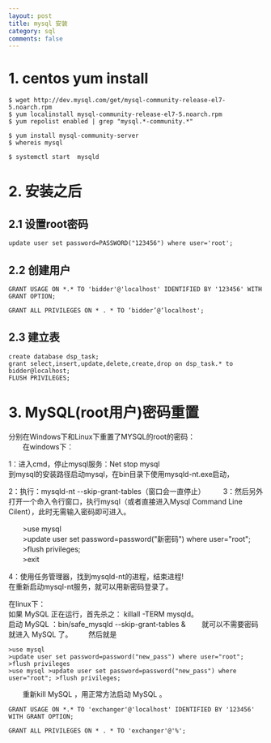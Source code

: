 ```yaml
---
layout: post
title: mysql 安装
category: sql
comments: false
---
```

# 1. centos yum install

    $ wget http://dev.mysql.com/get/mysql-community-release-el7-5.noarch.rpm
    $ yum localinstall mysql-community-release-el7-5.noarch.rpm
    $ yum repolist enabled | grep "mysql.*-community.*"

    $ yum install mysql-community-server 
    $ whereis mysql

    $ systemctl start  mysqld

# 2. 安装之后
## 2.1 设置root密码

    update user set password=PASSWORD("123456") where user='root';

## 2.2 创建用户

    GRANT USAGE ON *.* TO 'bidder'@'localhost' IDENTIFIED BY '123456' WITH GRANT OPTION; 

    GRANT ALL PRIVILEGES ON * . * TO ‘bidder’@‘localhost';

## 2.3 建立表
    create database dsp_task;
    grant select,insert,update,delete,create,drop on dsp_task.* to bidder@localhost;
    FLUSH PRIVILEGES;

# 3. MySQL(root用户)密码重置

分别在Windows下和Linux下重置了MYSQL的root的密码：   
　　在windows下：

1：进入cmd，停止mysql服务：Net stop mysql  
到mysql的安装路径启动mysql，在bin目录下使用mysqld-nt.exe启动，
 
2：执行：mysqld-nt --skip-grant-tables（窗口会一直停止）
　　
3：然后另外打开一个命入令行窗口，执行mysql（或者直接进入Mysql Command Line Cilent），此时无需输入密码即可进入。

　　>use mysql  
　　>update user set password=password("新密码") where user="root";  
　　>flush privileges;  
　　>exit

4：使用任务管理器，找到mysqld-nt的进程，结束进程!  
在重新启动mysql-nt服务，就可以用新密码登录了。

在linux下：  
如果 MySQL 正在运行，首先杀之： killall -TERM mysqld。  
启动 MySQL ：bin/safe_mysqld --skip-grant-tables &
　　就可以不需要密码就进入 MySQL 了。
　　然后就是

    >use mysql
    >update user set password=password("new_pass") where user="root";
    >flush privileges
    >use mysql >update user set password=password("new_pass") where user="root"; >flush privileges;

　　重新kill MySQL ，用正常方法启动 MySQL 。    

    GRANT USAGE ON *.* TO 'exchanger'@'localhost' IDENTIFIED BY '123456' WITH GRANT OPTION; 

    GRANT ALL PRIVILEGES ON * . * TO 'exchanger'@'%';

